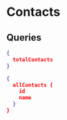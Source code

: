 # Contacts

## Queries

```json
{
  totalContacts
}
```

```json
{
  allContacts {
    id
    name
  }
}
```
